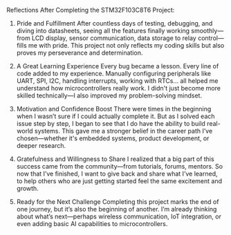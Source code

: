 Reflections After Completing the STM32F103C8T6 Project:
1. Pride and Fulfillment
After countless days of testing, debugging, and diving into datasheets, seeing all the features finally working smoothly—from LCD display, sensor communication, data storage to relay control—fills me with pride. This project not only reflects my coding skills but also proves my perseverance and determination.

2. A Great Learning Experience
Every bug became a lesson. Every line of code added to my experience. Manually configuring peripherals like UART, SPI, I2C, handling interrupts, working with RTCs… all helped me understand how microcontrollers really work. I didn't just become more skilled technically—I also improved my problem-solving mindset.
3. Motivation and Confidence Boost
There were times in the beginning when I wasn’t sure if I could actually complete it. But as I solved each issue step by step, I began to see that I do have the ability to build real-world systems. This gave me a stronger belief in the career path I’ve chosen—whether it's embedded systems, product development, or deeper research.

4. Gratefulness and Willingness to Share
I realized that a big part of this success came from the community—from tutorials, forums, mentors. So now that I’ve finished, I want to give back and share what I’ve learned, to help others who are just getting started feel the same excitement and growth.

5. Ready for the Next Challenge
Completing this project marks the end of one journey, but it’s also the beginning of another. I’m already thinking about what’s next—perhaps wireless communication, IoT integration, or even adding basic AI capabilities to microcontrollers.

